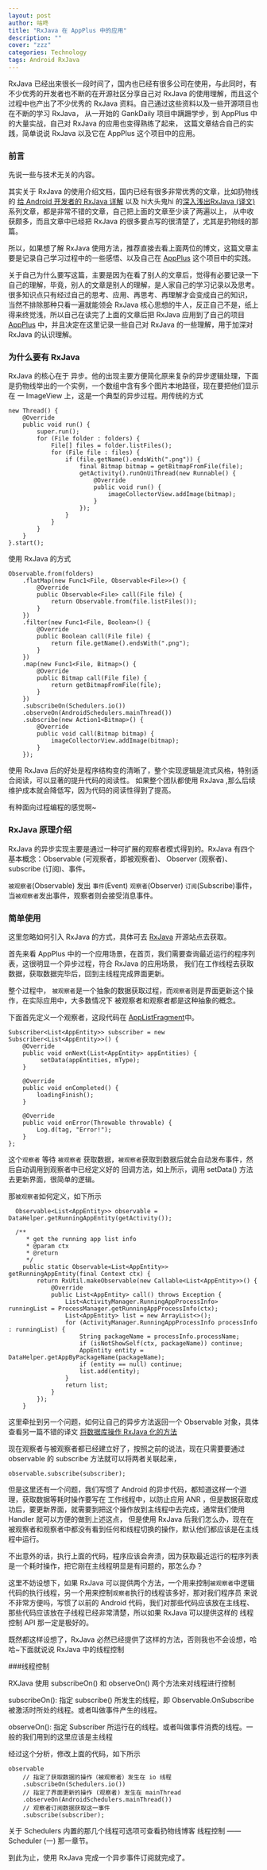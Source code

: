 ```yaml
---
layout: post
author: 咕咚
title: "RxJava 在 AppPlus 中的应用"
description: ""
cover: "zzz"
categories: Technology
tags: Android RxJava  
---
```

RxJava 已经出来很长一段时间了，国内也已经有很多公司在使用，与此同时，有不少优秀的开发者也不断的在开源社区分享自己对 RxJava
的使用理解，而且这个过程中也产出了不少优秀的 RxJava 资料。自己通过这些资料以及一些开源项目也在不断的学习 RxJava，
从一开始的 GankDaily 项目中蹒跚学步，到 AppPlus 中的大量实战，自己对 RxJava 的应用也变得熟练了起来，
这篇文章结合自己的实践，简单说说 RxJava 以及它在 AppPlus 这个项目中的应用。

### 前言

先说一些与技术无关的内容。

其实关于 RxJava 的使用介绍文档，国内已经有很多非常优秀的文章，比如扔物线的 [给 Android 开发者的 RxJava 详解](http://gank.io/post/560e15be2dca930e00da1083)
以及 hi大头鬼hi 的[深入浅出RxJava (译文)](http://blog.csdn.net/lzyzsd/article/details/41833541)系列文章，都是非常不错的文章，自己把上面的文章至少读了两遍以上，
从中收获颇多，而且文章中已经把 RxJava 的很多要点写的很清楚了，尤其是扔物线的那篇。

所以，如果想了解 RxJava 使用方法，推荐直接去看上面两位的博文，这篇文章主要是记录自己学习过程中的一些感悟、以及自己在 [AppPlus](https://github.com/maoruibin/AppPlus) 这个项目中的实践。

关于自己为什么要写这篇，主要是因为在看了别人的文章后，觉得有必要记录一下自己的理解，毕竟，别人的文章是别人的理解，是人家自己的学习记录以及思考。
很多知识点只有经过自己的思考、应用、再思考、再理解才会变成自己的知识，
当然不排除那种只看一遍就能领会 RxJava 核心思想的牛人，反正自己不是，纸上得来终觉浅，所以自己在读完了上面的文章后把 RxJava 应用到了自己的项目 
[AppPlus](https://github.com/maoruibin/AppPlus) 中，并且决定在这里记录一些自己对 RxJava 的一些理解，用于加深对 RxJava 的认识理解。

### 为什么要有 RxJava

RxJava 的核心在于 异步。他的出现主要方便简化原来复杂的异步逻辑处理，下面是扔物线举出的一个实例，一个数组中含有多个图片本地路径，现在要把他们显示在
一 ImageView 上，这是一个典型的异步过程。用传统的方式

    new Thread() {
        @Override
        public void run() {
            super.run();
            for (File folder : folders) {
                File[] files = folder.listFiles();
                for (File file : files) {
                    if (file.getName().endsWith(".png")) {
                        final Bitmap bitmap = getBitmapFromFile(file);
                        getActivity().runOnUiThread(new Runnable() {
                            @Override
                            public void run() {
                                imageCollectorView.addImage(bitmap);
                            }
                        });
                    }
                }
            }
        }
    }.start();

使用 RxJava 的方式

    Observable.from(folders)
        .flatMap(new Func1<File, Observable<File>>() {
            @Override
            public Observable<File> call(File file) {
                return Observable.from(file.listFiles());
            }
        })
        .filter(new Func1<File, Boolean>() {
            @Override
            public Boolean call(File file) {
                return file.getName().endsWith(".png");
            }
        })
        .map(new Func1<File, Bitmap>() {
            @Override
            public Bitmap call(File file) {
                return getBitmapFromFile(file);
            }
        })
        .subscribeOn(Schedulers.io())
        .observeOn(AndroidSchedulers.mainThread())
        .subscribe(new Action1<Bitmap>() {
            @Override
            public void call(Bitmap bitmap) {
                imageCollectorView.addImage(bitmap);
            }
        });
        
使用 RxJava 后的好处是程序结构变的清晰了，整个实现逻辑是流式风格，特别适合阅读，可以显著的提升代码的阅读性。
如果整个团队都使用 RxJava ,那么后续维护成本就会降低写，因为代码的阅读性得到了提高。

有种面向过程编程的感觉啊~ 

### RxJava 原理介绍

RxJava 的异步实现主要是通过一种可扩展的观察者模式得到的。RxJava 有四个基本概念：Observable (可观察者，即被观察者)、 Observer (观察者)、 subscribe (订阅)、事件。

`被观察者`(Observable) 发出 `事件`(Event) `观察者`(Observer) `订阅`(Subscribe)事件，当`被观察者`发出事件，观察者则会接受消息事件。


### 简单使用

这里忽略如何引入 RxJava 的方式，具体可去 [RxJava](https://github.com/ReactiveX/RxJava) 开源站点去获取。  

首先来看 AppPlus 中的一个应用场景，在首页，我们需要查询最近运行的程序列表，这很明显一个异步过程，符合 RxJava 的应用场景，
我们在工作线程去获取数据，获取数据完毕后，回到主线程完成界面更新。

整个过程中， `被观察者`是一个抽象的数据获取过程，而`观察者`则是界面更新这个操作，在实际应用中，大多数情况下
被观察者和观察者都是这种抽象的概念。

下面首先定义一个观察者，这段代码在 [AppListFragment](https://github.com/maoruibin/AppPlus/blob/04a177710d4914469f68860e16c7105004f82021/app/src/main/java/com/gudong/appkit/ui/fragment/AppListFragment.java#L284-L284)中。

    Subscriber<List<AppEntity>> subscriber = new Subscriber<List<AppEntity>>() {
        @Override
        public void onNext(List<AppEntity> appEntities) {
             setData(appEntities, mType);
        }
    
        @Override
        public void onCompleted() {
            loadingFinish();
        }
    
        @Override
        public void onError(Throwable throwable) {
            Log.d(tag, "Error!");
        }
    };

这个`观察者` 等待 `被观察者` 获取数据，`被观察者`获取到数据后就会自动发布事件，然后自动调用到观察者中已经定义好的
回调方法，如上所示，调用 setData() 方法去更新界面，很简单的逻辑。

那`被观察者`如何定义，如下所示

      Observable<List<AppEntity>> observable =  DataHelper.getRunningAppEntity(getActivity());
       
      /**
         * get the running app list info
         * @param ctx
         * @return
         */
        public static Observable<List<AppEntity>> getRunningAppEntity(final Context ctx) {
            return RxUtil.makeObservable(new Callable<List<AppEntity>>() {
                @Override
                public List<AppEntity> call() throws Exception {
                    List<ActivityManager.RunningAppProcessInfo> runningList = ProcessManager.getRunningAppProcessInfo(ctx);
                    List<AppEntity> list = new ArrayList<>();
                    for (ActivityManager.RunningAppProcessInfo processInfo : runningList) {
                        String packageName = processInfo.processName;
                        if (isNotShowSelf(ctx, packageName)) continue;
                        AppEntity entity = DataHelper.getAppByPackageName(packageName);
                        if (entity == null) continue;
                        list.add(entity);
                    }
                    return list;
                }
            });
        }

这里牵扯到另一个问题，如何让自己的异步方法返回一个 Observable 对象，具体查看另一篇不错的译文 [将数据库操作 RxJava 化的方法](http://www.devtf.cn/?p=734)
 
现在观察者与被观察者都已经建立好了，按照之前的说法，现在只需要要通过 observable 的 subscribe 方法就可以将两者关联起来，

    observable.subscribe(subscriber);

但是这里还有一个问题，我们写惯了 Android 的异步代码，都知道这样一个道理，获取数据等耗时操作要写在
工作线程中，以防止应用 ANR ，但是数据获取成功后，要更新界面，就需要到把这个操作放到主线程中去完成，通常我们使用 Handler 就可以方便的做到上述这点，
但是使用 RxJava 后我们怎么办，现在在被观察者和观察者中都没有看到任何和线程切换的操作，默认他们都应该是在主线程中运行。

不出意外的话，执行上面的代码，程序应该会奔溃，因为获取最近运行的程序列表是一个耗时操作，把它刚在主线程明显是有问题的，那怎么办？

这里不妨设想下，如果 RxJava 可以提供两个方法，一个用来控制`被观察者`中逻辑代码的执行线程，另一个用来控制`观察者`执行的线程该多好，那对我们程序员
来说不非常方便吗，写惯了以前的 Android 代码，我们对那些代码应该放在主线程、那些代码应该放在子线程已经非常清楚，所以如果 RxJava 可以提供这样的
线程控制 API 那一定是极好的。

既然都这样设想了，RxJava 必然已经提供了这样的方法，否则我也不会设想，哈哈~下面就说说 RxJava 中的线程控制

###线程控制

RXJava 使用 subscribeOn() 和 observeOn() 两个方法来对线程进行控制

subscribeOn(): 指定 subscribe() 所发生的线程，即 Observable.OnSubscribe 被激活时所处的线程。或者叫做事件产生的线程。

observeOn(): 指定 Subscriber 所运行在的线程。或者叫做事件消费的线程。一般的我们用到的这里应该是主线程

经过这个分析，修改上面的代码，如下所示

    observable
        // 指定了获取数据的操作（被观察者）发生在 io 线程
        .subscribeOn(Schedulers.io())
        // 指定了界面更新的操作 (观察者) 发生在 mainThread
        .observeOn(AndroidSchedulers.mainThread())
        // 观察者订阅数据获取这一事件
        .subscribe(subscriber);
        
关于 Schedulers 内置的那几个线程可选项可查看扔物线博客 线程控制 —— Scheduler (一) 那一章节。
           
到此为止，使用 RxJava 完成一个异步事件订阅就完成了。           


        



 




 

    
    